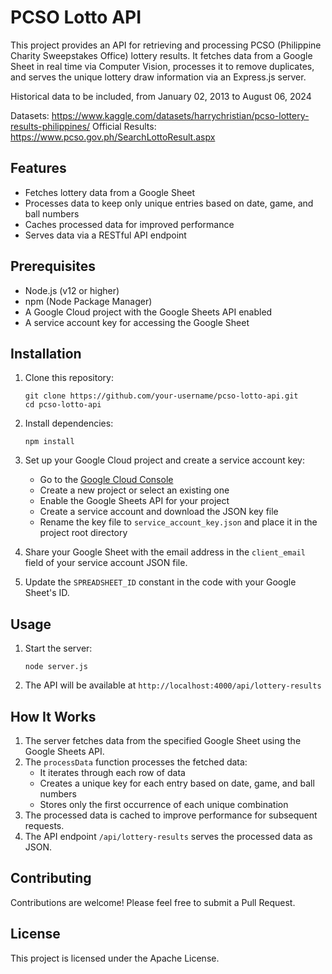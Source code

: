 # PCSO Lotto API

This project provides an API for retrieving and processing PCSO (Philippine Charity Sweepstakes Office) lottery results. It fetches data from a Google Sheet in real time via Computer Vision, processes it to remove duplicates, and serves the unique lottery draw information via an Express.js server.

Historical data to be included, from January 02, 2013 to August 06, 2024

Datasets: https://www.kaggle.com/datasets/harrychristian/pcso-lottery-results-philippines/
Official Results: https://www.pcso.gov.ph/SearchLottoResult.aspx

## Features

- Fetches lottery data from a Google Sheet
- Processes data to keep only unique entries based on date, game, and ball numbers
- Caches processed data for improved performance
- Serves data via a RESTful API endpoint

## Prerequisites

- Node.js (v12 or higher)
- npm (Node Package Manager)
- A Google Cloud project with the Google Sheets API enabled
- A service account key for accessing the Google Sheet

## Installation

1. Clone this repository:
   ```
   git clone https://github.com/your-username/pcso-lotto-api.git
   cd pcso-lotto-api
   ```

2. Install dependencies:
   ```
   npm install
   ```

3. Set up your Google Cloud project and create a service account key:
   - Go to the [Google Cloud Console](https://console.cloud.google.com/)
   - Create a new project or select an existing one
   - Enable the Google Sheets API for your project
   - Create a service account and download the JSON key file
   - Rename the key file to `service_account_key.json` and place it in the project root directory

4. Share your Google Sheet with the email address in the `client_email` field of your service account JSON file.

5. Update the `SPREADSHEET_ID` constant in the code with your Google Sheet's ID.

## Usage

1. Start the server:
   ```
   node server.js
   ```

2. The API will be available at `http://localhost:4000/api/lottery-results`

## How It Works

1. The server fetches data from the specified Google Sheet using the Google Sheets API.
2. The `processData` function processes the fetched data:
   - It iterates through each row of data
   - Creates a unique key for each entry based on date, game, and ball numbers
   - Stores only the first occurrence of each unique combination
3. The processed data is cached to improve performance for subsequent requests.
4. The API endpoint `/api/lottery-results` serves the processed data as JSON.

## Contributing

Contributions are welcome! Please feel free to submit a Pull Request.

## License

This project is licensed under the Apache License.